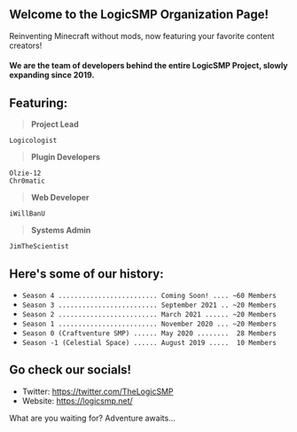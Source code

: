 ## Welcome to the LogicSMP Organization Page!
Reinventing Minecraft without mods, now featuring your favorite content creators!

#### We are the team of developers behind the entire LogicSMP Project, slowly expanding since 2019.
####
## Featuring:
> **Project Lead**  

   `Logicologist`  

> **Plugin Developers**  

   `Olzie-12`  
   `Chr0matic`  

> **Web Developer**  

   `iWillBanU`  

> **Systems Admin**  

   `JimTheScientist` 
## Here's some of our history:
- `Season 4 ......................... Coming Soon! .... ~60 Members`
- `Season 3 ......................... September 2021 .. ~20 Members`
- `Season 2 ......................... March 2021 ...... ~20 Members`
- `Season 1 ......................... November 2020 ... ~20 Members`
- `Season 0 (Craftventure SMP) ...... May 2020 ........  28 Members`
- `Season -1 (Celestial Space) ...... August 2019 .....  10 Members`
## Go check our socials!
- Twitter: https://twitter.com/TheLogicSMP
- Website: https://logicsmp.net/

What are you waiting for? Adventure awaits...
